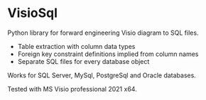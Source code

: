 # VisioSql
Python library for forward engineering Visio diagram to SQL files.

- Table extraction with column data types
- Foreign key constraint definitions implied from column names
- Separate SQL files for every database object

Works for SQL Server, MySql, PostgreSql and Oracle databases. 

Tested with MS Visio professional 2021 x64.
